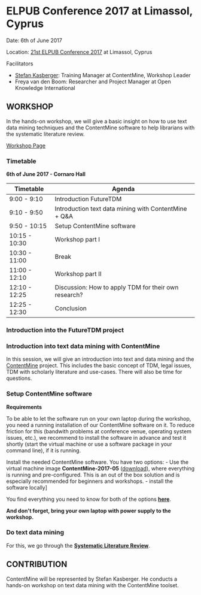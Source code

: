 # ELPUB Conference 2017 at Limassol, Cyprus

Date: 6th of June 2017

Location: [21st ELPUB Conference 2017](http://www.cyprusconferences.org/elpub2017/) at Limassol, Cyprus

Facilitators
- [Stefan Kasberger](http://www.stefankasberger.at/): Training Manager at ContentMine, Workshop Leader
- Freya van den Boom: Researcher and Project Manager at Open Knowledge International

## WORKSHOP

In the hands-on workshop, we will give a basic insight on how to use text data mining techniques and the ContentMine software to help librarians with the systematic literature review.

[Workshop Page](http://www.cyprusconferences.org/elpub2017/workshops.html)

### Timetable

**6th of June 2017 - Cornaro Hall**

| Timetable     | Agenda       |
|---------------|--------------|
| 9:00 - 9:10 | Introduction FutureTDM |
| 9:10 - 9:50 | Introduction text data mining with ContentMine + Q&A|
| 9:50 - 10:15 | Setup ContentMine software |
| 10:15 - 10:30 | Workshop part I|
| 10:30 - 11:00 | Break |
| 11:00 - 12:10 | Workshop part II|
| 12:10 - 12:25 | Discussion: How to apply TDM for their own research? |
| 12:25 - 12:30 | Conclusion |

### Introduction into the FutureTDM project

### Introduction into text data mining with ContentMine

In this session, we will give an introduction into text and data mining and the [ContentMine](http://contentmine.org) project. This includes the basic concept of TDM, legal issues, TDM with scholarly literature and use-cases. There will also be time for questions.

### Setup ContentMine software

**Requirements**

To be able to let the software run on your own laptop during the workshop, you need a running installation of our ContentMine software on it. To reduce friction for this (bandwith problems at conference venue, operating system issues, etc.), we recommend to install the software in advance and test it shortly (start the virtual machine or use a software package in your command line), if it is running.

Install the needed ContentMine software. You have two options:
	- Use the virtual machine image **ContentMine-2017-05** ([download](http://cm.stefankasberger.at/ContentMine-2017-05.ova)), where everything is running and pre-configured. This is an out of the box solution and is especially recommended for beginners and workshops. 
	- install the software locally]

You find everything you need to know for both of the options **[here](../../installation.md)**.

**And don't forget, bring your own laptop with power supply to the workshop.**

### Do text data mining

For this, we go through the **[Systematic Literature Review](../../tutorials/systematic-literature-review/)**.

## CONTRIBUTION

ContentMine will be represented by Stefan Kasberger. He conducts a hands-on workshop on text data mining with the ContentMine toolset. 
